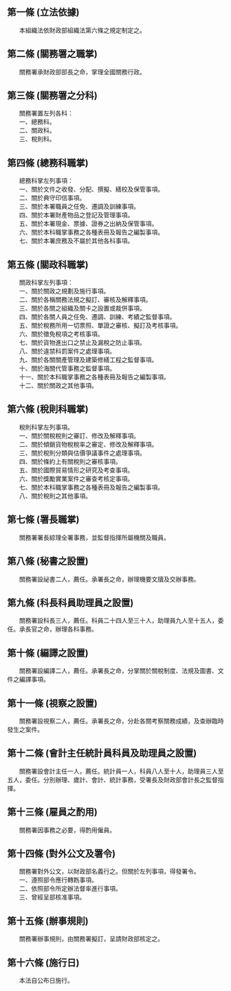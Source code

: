 第一條 (立法依據)
-----------------
　　本組織法依財政部組織法第六條之規定制定之。  


第二條 (關務署之職掌)
---------------------
　　關務署承財政部部長之命，掌理全國關務行政。  


第三條 (關務署之分科)
---------------------
　　關務署置左列各科：  
　　一、總務科。  
　　二、關政科。  
　　三、稅則科。  


第四條 (總務科職掌)
-------------------
　　總務科掌左列事項：  
　　一、關於文件之收發、分配、撰擬、繕校及保管事項。  
　　二、關於典守印信事項。  
　　三、關於本署職員之任免、遷調及訓練事項。  
　　四、關於本署財產物品之登記及管理事項。  
　　五、關於本署現金、票據、證券之出納及保管事項。  
　　六、關於本科職掌事務之各種表冊及報告之編製事項。  
　　七、關於本署庶務及不屬於其他各科事項。  


第五條 (關政科職掌)
-------------------
　　關政科掌左列事項：  
　　一、關於關政之規劃及施行事項。  
　　二、關於各稱關務法規之擬訂、審核及解釋事項。  
　　三、關於各關之組織及關卡之設置或裁併事項。  
　　四、關於各關人員之任免、遷調、訓練、考績之監督事項。  
　　五、關於稅務所用一切票照、單證之審核、擬訂及考核事項。  
　　六、關於徵免稅項之考核事項。  
　　七、關於貨物進出口之禁止及漏稅之防止事項。  
　　八、關於違禁科罰案件之處理事項。  
　　九、關於各關關產管理及建築修繕工程之監督事項。  
　　十、關於海關代管事務之監督事項。  
　　十一、關於本科職掌事務之各種表冊及報告之編製事項。  
　　十二、關於關政之其他事項。  


第六條 (稅則科職掌)
-------------------
　　稅則科掌左列事項。  
　　一、關於關稅稅則之審訂、修改及解釋事項。  
　　二、關於傾銷貨物稅稅率之審定、修改及解釋事項。  
　　三、關於稅則分類與估價爭議事件之處理事項。  
　　四、關於條約上有關稅則之審核事項。  
　　五、關於國際貿易情形之研究及考查事項。  
　　六、關於獎勵實業案件之審查考核定事項。  
　　七、關於本科職掌事務之各種表冊及報告之編製事項。  
　　八、關於稅則之其他事項。  


第七條 (署長職掌)
-----------------
　　關務署署長綜理全署事務，並監督指揮所屬機關及職員。  


第八條 (秘書之設置)
-------------------
　　關務署設祕書二人，薦任。承署長之命，辦理機要文牘及交辦事務。  


第九條 (科長科員助理員之設置)
-----------------------------
　　關務署設科長三人，薦任。科員二十四人至三十人，助理員九人至十五人，委任。承長官之命，辦理各科事務。  


第十條 (編譯之設置)
-------------------
　　關務署設編譯二人，薦任。承署長之命，分掌關於關稅制度、法規及圖書、文件之編譯事項。  


第十一條 (視察之設置)
---------------------
　　關務署設視察二人，薦任。承署長之命，分赴各關考察關務成績，及查辦臨時發生之案件。  


第十二條 (會計主任統計員科員及助理員之設置)
-------------------------------------------
　　關務署設會計主任一人，薦任。統計員一人，科員八人至十人，助理員三人至五人，委任。分別辦理、歲計、會計、統計事務，受署長及財政部會計長之監督指揮。  


第十三條 (雇員之酌用)
---------------------
　　關務署因事務之必要，得酌用僱員。  


第十四條 (對外公文及署令)
-------------------------
　　關務署對外公文，以財政部名義行之。但關於左列事項，得發署令。  
　　一、遵照部令應行轉飭事項。  
　　二、依照部令所定辦法督率進行事項。  
　　三、曾經呈部核准事項。  


第十五條 (辦事規則)
-------------------
　　關務署辦事規則，由關務署擬訂，呈請財政部核定之。  


第十六條 (施行日)
-----------------
　　本法自公布日施行。